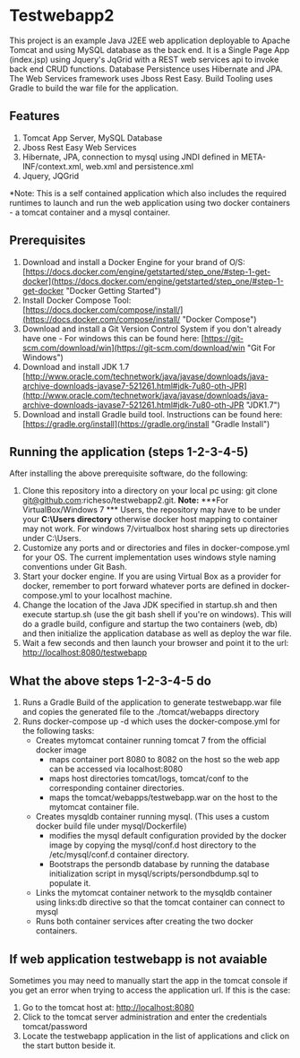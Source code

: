 # Testwebapp2

This project is an example Java J2EE web application deployable to Apache Tomcat and using MySQL database as the back end. It is a Single Page App (index.jsp) using Jquery's JqGrid with a REST web services api to invoke back end CRUD functions. Database Persistence uses Hibernate and JPA. The Web Services framework uses Jboss Rest Easy. Build Tooling uses Gradle to build the war file for the application.

## Features

1. Tomcat App Server, MySQL Database 
2. Jboss Rest Easy Web Services
3. Hibernate, JPA, connection to mysql using JNDI defined in META-INF/context.xml, web.xml and persistence.xml
4. Jquery, JQGrid

*Note: This is a self contained application which also includes the required runtimes to launch and run the web application using two docker containers - a tomcat container and a mysql container.

## Prerequisites
1. Download and install a Docker Engine for your brand of O/S: [https://docs.docker.com/engine/getstarted/step_one/#step-1-get-docker](https://docs.docker.com/engine/getstarted/step_one/#step-1-get-docker "Docker Getting Started")
2. Install Docker Compose Tool: [https://docs.docker.com/compose/install/](https://docs.docker.com/compose/install/ "Docker Compose")
3. Download and install a Git Version Control System if you don't already have one - For windows this can be found here: [https://git-scm.com/download/win](https://git-scm.com/download/win "Git For Windows")
4. Download and install JDK 1.7 [http://www.oracle.com/technetwork/java/javase/downloads/java-archive-downloads-javase7-521261.html#jdk-7u80-oth-JPR](http://www.oracle.com/technetwork/java/javase/downloads/java-archive-downloads-javase7-521261.html#jdk-7u80-oth-JPR "JDK1.7")
5. Download and install Gradle build tool. Instructions can be found here: [https://gradle.org/install](https://gradle.org/install "Gradle Install")


## Running the application  (steps 1-2-3-4-5)

After installing the above prerequisite software, do the following: 

1. Clone this repository into a directory on your local pc using: git clone  git@github.com:richeso/testwebapp2.git. **Note:** ***For VirtualBox/Windows 7 *** Users, the repository may have to be under your **C:\Users directory** otherwise docker host mapping to container may not work. For windows 7/virtualbox host sharing sets up directories under C:\Users.
2. Customize any ports and or directories and files in docker-compose.yml for your OS. The current implementation uses windows style naming conventions under Git Bash.
3. Start your docker engine. If you are using Virtual Box as a provider for docker, remember to port forward whatever ports are defined in docker-compose.yml to your localhost machine.
4. Change the location of the Java JDK specified in startup.sh and then execute startup.sh  (use the git bash shell if you're on windows). This will do a gradle build, configure and startup the two containers (web, db) and then initialize the application database as well as deploy the war file.
5. Wait a few seconds and then launch your browser and point it to the url: [http://localhost:8080/testwebapp](http://localhost:8080/testwebapp "testwebapp")

## What the above steps 1-2-3-4-5 do


1. Runs a Gradle Build of the application to generate testwebapp.war file and copies the generated file to the ./tomcat/webapps directory
2. Runs docker-compose up -d which uses the docker-compose.yml for the following tasks:
	- Creates mytomcat container running tomcat 7 from the official docker image
		- maps container port 8080 to 8082 on the host so the web app can be accessed via localhost:8080
		- maps host directories tomcat/logs, tomcat/conf to the corresponding container directories.
		- maps the tomcat/webapps/testwebapp.war on the host to the  mytomcat  container file.
	- Creates mysqldb container running mysql. (This uses a custom docker build file under mysql/Dockerfile)
		- modifies the mysql default configuration provided by the docker image by copying the mysql/conf.d host directory to the /etc/mysql/conf.d container directory. 
		- Bootstraps the persondb database by running the database initialization script in mysql/scripts/persondbdump.sql to populate it.
	- Links the mytomcat container network to the mysqldb container using links:db directive so that the tomcat container can connect to mysql
	- Runs both container services after creating the two docker containers.

## If web application testwebapp is not avaiable

Sometimes you may need to manually start the app in the tomcat console if you get an error when trying to access the application url. If this is the case:

1. Go to the tomcat host at: [http://localhost:8080](http://localhost:8080 "Tomcat Host")  
2. Click to the tomcat server administration and enter the credentials tomcat/password
2. Locate the testwebapp application in the list of applications and click on the start button beside it.